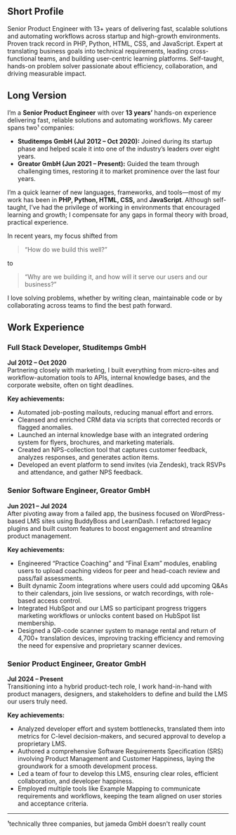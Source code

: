 ## Short Profile

Senior Product Engineer with 13+ years of delivering fast, scalable solutions and automating workflows across startup and high-growth environments. Proven track record in PHP, Python, HTML, CSS, and JavaScript. Expert at translating business goals into technical requirements, leading cross-functional teams, and building user-centric learning platforms. Self-taught, hands-on problem solver passionate about efficiency, collaboration, and driving measurable impact.


## Long Version

I’m a **Senior Product Engineer** with over **13 years’** hands-on experience delivering fast, reliable solutions and automating workflows. My career spans two¹ companies:

- **Studitemps GmbH (Jul 2012 – Oct 2020):** Joined during its startup phase and helped scale it into one of the industry’s leaders over eight years.  
- **Greator GmbH (Jun 2021 – Present):** Guided the team through challenging times, restoring it to market prominence over the last four years.

I’m a quick learner of new languages, frameworks, and tools—most of my work has been in **PHP, Python, HTML, CSS,** and **JavaScript**. Although self-taught, I’ve had the privilege of working in environments that encouraged learning and growth; I compensate for any gaps in formal theory with broad, practical experience.

In recent years, my focus shifted from  
> “How do we build this well?”  

to  
> “Why are we building it, and how will it serve our users and our business?”

I love solving problems, whether by writing clean, maintainable code or by collaborating across teams to find the best path forward.


## Work Experience

### Full Stack Developer, Studitemps GmbH  
**Jul 2012 – Oct 2020**  
Partnering closely with marketing, I built everything from micro-sites and workflow-automation tools to APIs, internal knowledge bases, and the corporate website, often on tight deadlines.

**Key achievements:**
- Automated job-posting mailouts, reducing manual effort and errors.  
- Cleansed and enriched CRM data via scripts that corrected records or flagged anomalies.  
- Launched an internal knowledge base with an integrated ordering system for flyers, brochures, and marketing materials.  
- Created an NPS-collection tool that captures customer feedback, analyzes responses, and generates action items.  
- Developed an event platform to send invites (via Zendesk), track RSVPs and attendance, and gather NPS feedback.

### Senior Software Engineer, Greator GmbH
**Jun 2021 – Jul 2024**  
After pivoting away from a failed app, the business focused on WordPress-based LMS sites using BuddyBoss and LearnDash. I refactored legacy plugins and built custom features to boost engagement and streamline product management.

**Key achievements:**
- Engineered “Practice Coaching” and “Final Exam” modules, enabling users to upload coaching videos for peer and head-coach review and pass/fail assessments.  
- Built dynamic Zoom integrations where users could add upcoming Q&As to their calendars, join live sessions, or watch recordings, with role-based access control.  
- Integrated HubSpot and our LMS so participant progress triggers marketing workflows or unlocks content based on HubSpot list membership.  
- Designed a QR-code scanner system to manage rental and return of 4,700+ translation devices, improving tracking efficiency and removing the need for expensive and proprietary scanner devices.

### Senior Product Engineer, Greator GmbH
**Jul 2024 – Present**  
Transitioning into a hybrid product-tech role, I work hand-in-hand with product managers, designers, and stakeholders to define and build the LMS our users truly need.

**Key achievements:**
- Analyzed developer effort and system bottlenecks, translated them into metrics for C-level decision-makers, and secured approval to develop a proprietary LMS.  
- Authored a comprehensive Software Requirements Specification (SRS) involving Product Management and Customer Happiness, laying the groundwork for a smooth development process.
- Led a team of four to develop this LMS, ensuring clear roles, efficient collaboration, and developer happiness.
- Employed multiple tools like Example Mapping to communicate requirements and workflows, keeping the team aligned on user stories and acceptance criteria.  

---
¹technically three companies, but jameda GmbH doesn't really count